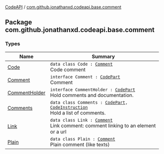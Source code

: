 [CodeAPI](../index.md) / [com.github.jonathanxd.codeapi.base.comment](.)

## Package com.github.jonathanxd.codeapi.base.comment

### Types

| Name | Summary |
|---|---|
| [Code](-code/index.md) | `data class Code : `[`Comment`](-comment/index.md)<br>Code comment |
| [Comment](-comment/index.md) | `interface Comment : `[`CodePart`](../com.github.jonathanxd.codeapi/-code-part/index.md)<br>Comment |
| [CommentHolder](-comment-holder/index.md) | `interface CommentHolder : `[`CodePart`](../com.github.jonathanxd.codeapi/-code-part/index.md)<br>Hold comments and documentation. |
| [Comments](-comments/index.md) | `data class Comments : `[`CodePart`](../com.github.jonathanxd.codeapi/-code-part/index.md)`, `[`CodeInstruction`](../com.github.jonathanxd.codeapi/-code-instruction.md)<br>Hold a list of comments. |
| [Link](-link/index.md) | `data class Link : `[`Comment`](-comment/index.md)<br>Link comment: comment linking to an element or a url |
| [Plain](-plain/index.md) | `data class Plain : `[`Comment`](-comment/index.md)<br>Plain comment (like texts) |
